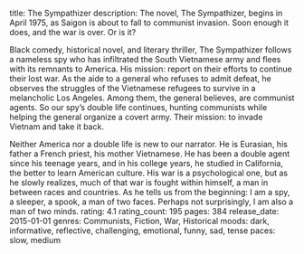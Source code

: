 title: The Sympathizer
description: The novel, The Sympathizer, begins in April 1975, as Saigon is about to fall to communist invasion. Soon enough it does, and the war is over. Or is it?

Black comedy,  historical novel, and literary thriller, The Sympathizer follows a nameless spy who has infiltrated the South Vietnamese army and flees with its remnants to America. His mission: report on their efforts to continue their lost war. As the aide to a general who refuses to admit defeat, he observes the struggles of the Vietnamese refugees to survive in a melancholic Los Angeles. Among them, the general believes, are communist agents. So our spy’s double life continues, hunting communists while helping the general organize a covert army. Their mission: to invade Vietnam and take it back.

Neither America nor a double life is new to our narrator. He is Eurasian, his father a French priest, his mother Vietnamese. He has been a double agent since his teenage years, and in his college years, he studied in California, the better to learn American culture. His war is a psychological one, but as he slowly realizes, much of that war is fought within himself, a man in between races and countries. As he tells us from the beginning: I am a spy, a sleeper, a spook, a man of two faces. Perhaps not surprisingly, I am also a man of two minds.
rating: 4.1
rating_count: 195
pages: 384
release_date: 2015-01-01
genres: Communists, Fiction, War, Historical
moods: dark, informative, reflective, challenging, emotional, funny, sad, tense
paces: slow, medium
